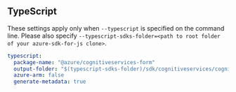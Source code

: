 ## TypeScript

These settings apply only when `--typescript` is specified on the command line.
Please also specify `--typescript-sdks-folder=<path to root folder of your azure-sdk-for-js clone>`.

``` yaml $(typescript)
typescript:
  package-name: "@azure/cognitiveservices-form"
  output-folder: "$(typescript-sdks-folder)/sdk/cognitiveservices/cognitiveservices-form"
  azure-arm: false
  generate-metadata: true
```
